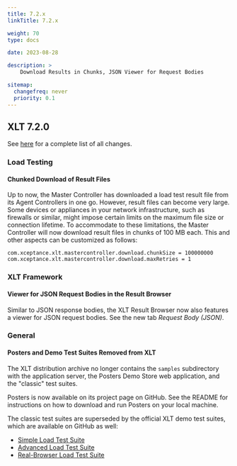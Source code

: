 ```yaml
---
title: 7.2.x
linkTitle: 7.2.x

weight: 70
type: docs

date: 2023-08-28

description: >
    Download Results in Chunks, JSON Viewer for Request Bodies

sitemap:
  changefreq: never
  priority: 0.1
---
```


## XLT 7.2.0

See [here](https://github.com/Xceptance/XLT/milestone/28?closed=1) for a complete list of all changes.


### Load Testing

#### Chunked Download of Result Files

Up to now, the Master Controller has downloaded a load test result file from its Agent Controllers in one go. However, result files can become very large. Some devices or appliances in your network infrastructure, such as firewalls or similar, might impose certain limits on the maximum file size or connection lifetime. To accommodate to these limitations, the Master Controller will now download result files in chunks of 100 MB each. This and other aspects can be customized as follows:

```
com.xceptance.xlt.mastercontroller.download.chunkSize = 100000000
com.xceptance.xlt.mastercontroller.download.maxRetries = 1
```


### XLT Framework

#### Viewer for JSON Request Bodies in the Result Browser

Similar to JSON response bodies, the XLT Result Browser now also features a viewer for JSON request bodies. See the new tab *Request Body (JSON)*.


### General

#### Posters and Demo Test Suites Removed from XLT

The XLT distribution archive no longer contains the `samples` subdirectory with the application server, the Posters Demo Store web application, and the "classic" test suites.

Posters is now available on its project page on GitHub. See the README for instructions on how to download and run Posters on your local machine.

The classic test suites are superseded by the official XLT demo test suites, which are available on GitHub as well:

* [Simple Load Test Suite](https://github.com/Xceptance/posters-simple-loadtest-suite)
* [Advanced Load Test Suite](https://github.com/Xceptance/posters-advanced-loadtest-suite)
* [Real-Browser Load Test Suite](https://github.com/Xceptance/posters-realbrowser-loadtest-suite)

